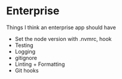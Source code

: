 # Enterprise

Things I think an enterprise app should have

- Set the node version with .nvmrc, hook
- Testing
- Logging
- gitignore
- Linting + Formatting
- Git hooks

